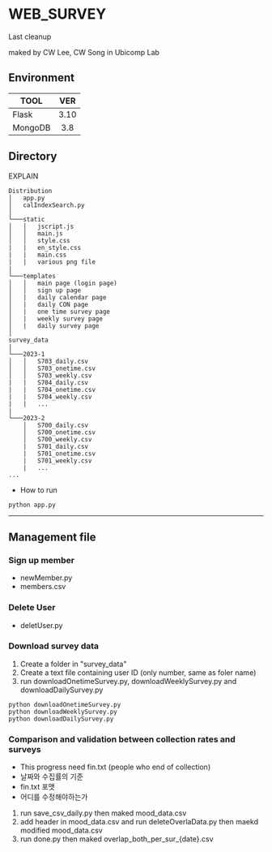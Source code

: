 # WEB_SURVEY
Last cleanup

maked by CW Lee, CW Song in Ubicomp Lab

## Environment
|TOOL|VER|
|---|:---:|
|Flask|3.10|
|MongoDB|3.8|


## Directory    
EXPLAIN    
```
Distribution
│   app.py
│   calIndexSearch.py    
│
└───static
│   │   jscript.js
│   │   main.js
│   │   style.css
|   |   en_style.css
|   |   main.css
|   |   various png file
|    
└───templates
│   │   main page (login page)
│   │   sign up page
│   |   daily calendar page
│   |   daily CON page
│   |   one time survey page
│   |   weekly survey page
│   |   daily survey page
│
survey_data
|
└───2023-1
│   │   S703_daily.csv
│   │   S703_onetime.csv
│   │   S703_weekly.csv
|   |   S704_daily.csv
|   |   S704_onetime.csv
|   |   S704_weekly.csv
|   |   ...
|    
└───2023-2
    │   S700_daily.csv
    │   S700_onetime.csv
    │   S700_weekly.csv
    |   S701_daily.csv
    |   S701_onetime.csv
    |   S701_weekly.csv
    |   ...
...
``` 
* How to run
```linux
python app.py
```
---

## Management file    

### Sign up member    
* newMember.py    
* members.csv

### Delete User
* deletUser.py

### Download survey data
1. Create a folder in "survey_data" 
2. Create a text file containing user ID (only number, same as foler name) 
3. run downloadOnetimeSurvey.py, downloadWeeklySurvey.py and downloadDailySurvey.py
```
python downloadOnetimeSurvey.py
python downloadWeeklySurvey.py
python downloadDailySurvey.py
```

### Comparison and validation between collection rates and surveys
* This progress need fin.txt (people who end of collection)
* 날짜와 수집률의 기준
* fin.txt 포맷
* 어디를 수정해야하는가
1. run save_csv_daily.py then maked mood_data.csv
2. add header in mood_data.csv and run deleteOverlaData.py then maekd modified mood_data.csv
3. run done.py then maked overlap_both_per_sur_{date}.csv
